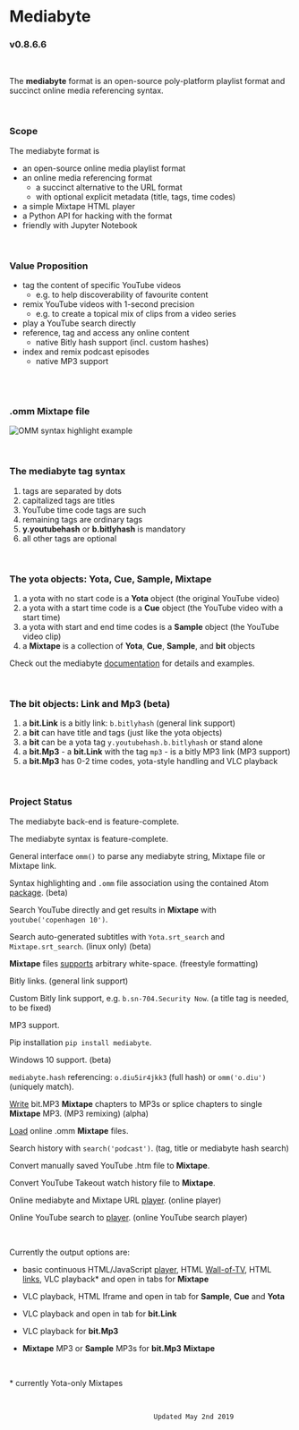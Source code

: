 


# Mediabyte 
### v0.8.6.6

<br>

The **mediabyte** format is an open-source poly-platform playlist format and succinct online media referencing syntax.

<br>

### Scope
The mediabyte format is
- an open-source online media playlist format
- an online media referencing format 
  - a succinct alternative to the URL format
  - with optional explicit metadata (title, tags, time codes)
- a simple Mixtape HTML player
- a Python API for hacking with the format
- friendly with Jupyter Notebook

<br>

### Value Proposition

- tag the content of specific YouTube videos
  - e.g. to help discoverability of favourite content
- remix YouTube videos with 1-second precision 
  - e.g. to create a topical mix of clips from a video series
- play a YouTube search directly
- reference, tag and access any online content
  - native Bitly hash support (incl. custom hashes)
- index and remix podcast episodes
  - native MP3 support

<br>




<br>


### .omm Mixtape file

![OMM syntax highlight example](https://v1d.dk/omm/omm_syntax_highlight.jpg)

<br>


### The mediabyte tag syntax

1. tags are separated by dots
2. capitalized tags are titles
3. YouTube time code tags are such
4. remaining tags are ordinary tags
5. **y.youtubehash** or **b.bitlyhash** is mandatory
6. all other tags are optional

<br>


### The yota objects: Yota, Cue, Sample, Mixtape

1. a yota with no start code is a **Yota** object (the original YouTube video)
2. a yota with a start time code is a **Cue** object (the YouTube video with a start time)
3. a yota with start and end time codes is a **Sample** object (the YouTube video clip)
4. a **Mixtape** is a collection of **Yota**, **Cue**, **Sample**, and **bit** objects



Check out the mediabyte [documentation](https://github.com/taext/mediabyte/blob/master/user_guide/README.md) for details and examples.

<br>

### The bit objects: Link and Mp3 (beta)

1. a **bit.Link** is a bitly link: `b.bitlyhash` (general link support)
2. a **bit** can have title and tags (just like the yota objects)
3. a **bit** can be a yota tag `y.youtubehash.b.bitlyhash` or stand alone
2. a **bit.Mp3** - a **bit.Link** with the tag `mp3` - is a bitly MP3 link (MP3 support)
3. a **bit.Mp3** has 0-2 time codes, yota-style handling and VLC playback



<br>


### Project Status

The mediabyte back-end is feature-complete.

The mediabyte syntax is feature-complete.

General interface `omm()` to parse any mediabyte string, Mixtape file or Mixtape link.

Syntax highlighting and `.omm` file association using the contained Atom [package](https://github.com/taext/mediabyte/tree/master/atomSyntaxHighlighting). (beta)

Search YouTube directly and get results in **Mixtape** with `youtube('copenhagen 10')`.

Search auto-generated subtitles with `Yota.srt_search` and `Mixtape.srt_search`. (linux only) (beta)

**Mixtape** files [supports](https://github.com/taext/mediabyte/blob/master/user_guide/Demo:%20Mixtape%20Arbitrary%20White-Space.ipynb) arbitrary white-space. (freestyle formatting)

Bitly links. (general link support)

Custom Bitly link support, e.g. `b.sn-704.Security Now`. (a title tag is needed, to be fixed)

MP3 support.

Pip installation `pip install mediabyte`.

Windows 10 support. (beta)

`mediabyte.hash` referencing: `o.diu5ir4jkk3` (full hash) or `omm('o.diu')` (uniquely match).

[Write](https://github.com/taext/mediabyte/blob/master/user_guide/Demo:%20bit.Mp3%20Mixtape%20Cutting.ipynb)  bit.MP3 **Mixtape** chapters to MP3s or splice chapters to single **Mixtape** MP3. (MP3 remixing) (alpha)

[Load](https://github.com/taext/mediabyte/blob/master/user_guide/Demo:%20Online%20.omm%20support.ipynb) online .omm **Mixtape** files.

Search history with `search('podcast')`. (tag, title or mediabyte hash search)

Convert manually saved YouTube .htm file to **Mixtape**.

Convert YouTube Takeout watch history file to **Mixtape**.

Online mediabyte and Mixtape URL [player](http://www.mediabyte.xyz/). (online player)

Online YouTube search to [player](http://www.mediabyte.xyz/search). (online YouTube search player)


<br>

Currently the output options are: 

- basic continuous HTML/JavaScript [player](https://v1d.dk/yno/mix22.htm), HTML [Wall-of-TV](https://v1d.dk/yno/mix22_iframe.htm), HTML [links](https://v1d.dk/yno/mix22_html.htm), VLC playback* and open in tabs for **Mixtape**

- VLC playback, HTML Iframe and open in tab for **Sample**, **Cue**
  and **Yota**

- VLC playback and open in tab for **bit.Link**

- VLC playback for **bit.Mp3**

- **Mixtape** MP3 or **Sample** MP3s for **bit.Mp3** **Mixtape**

<br>

\* currently Yota-only Mixtapes


<br>


                                        Updated May 2nd 2019
